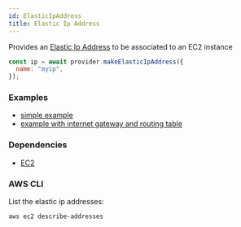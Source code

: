 ```yaml
---
id: ElasticIpAddress
title: Elastic Ip Address
---
```


Provides an [Elastic Ip Address](https://docs.aws.amazon.com/AWSEC2/latest/UserGuide/elastic-ip-addresses-eip.html) to be associated to an EC2 instance

```js
const ip = await provider.makeElasticIpAddress({
  name: "myip",
});
```

### Examples

- [simple example](https://github.com/grucloud/grucloud/blob/main/examples/aws/ec2/iac.js)
- [example with internet gateway and routing table](https://github.com/grucloud/grucloud/blob/main/examples/aws/ec2-vpc/iac.js)

### Dependencies

- [EC2](./EC2)

### AWS CLI

List the elastic ip addresses:

```
aws ec2 describe-addresses
```
